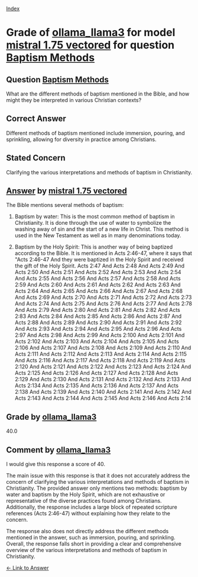 
[Index](../../../../index.md)
# Grade of [ollama_llama3](../../../grading_models/ollama_llama3.md) for model [mistral 1.75 vectored](../../../answering_models/mistral_1.75_vectored.md) for question [Baptism Methods](../../../questions/Baptism_Methods.md)

## Question [Baptism Methods](../../../questions/Baptism_Methods.md)
What are the different methods of baptism mentioned in the Bible, and how might they be interpreted in various Christian contexts?

## Correct Answer
Different methods of baptism mentioned include immersion, pouring, and sprinkling, allowing for diversity in practice among Christians.

## Stated Concern
Clarifying the various interpretations and methods of baptism in Christianity.

## [Answer](../Baptism_Methods.md) by [mistral 1.75 vectored](../../../answering_models/mistral_1.75_vectored.md)
The Bible mentions several methods of baptism:

1. Baptism by water: This is the most common method of baptism in Christianity. It is done through the use of water to symbolize the washing away of sin and the start of a new life in Christ. This method is used in the New Testament as well as in many denominations today.

2. Baptism by the Holy Spirit: This is another way of being baptized according to the Bible. It is mentioned in Acts 2:46-47, where it says that "Acts 2:46-47 And they were baptized in the Holy Spirit and received the gift of the Holy Spirit. Acts 2:47 And Acts 2:48 And Acts 2:49 And Acts 2:50 And Acts 2:51 And Acts 2:52 And Acts 2:53 And Acts 2:54 And Acts 2:55 And Acts 2:56 And Acts 2:57 And Acts 2:58 And Acts 2:59 And Acts 2:60 And Acts 2:61 And Acts 2:62 And Acts 2:63 And Acts 2:64 And Acts 2:65 And Acts 2:66 And Acts 2:67 And Acts 2:68 And Acts 2:69 And Acts 2:70 And Acts 2:71 And Acts 2:72 And Acts 2:73 And Acts 2:74 And Acts 2:75 And Acts 2:76 And Acts 2:77 And Acts 2:78 And Acts 2:79 And Acts 2:80 And Acts 2:81 And Acts 2:82 And Acts 2:83 And Acts 2:84 And Acts 2:85 And Acts 2:86 And Acts 2:87 And Acts 2:88 And Acts 2:89 And Acts 2:90 And Acts 2:91 And Acts 2:92 And Acts 2:93 And Acts 2:94 And Acts 2:95 And Acts 2:96 And Acts 2:97 And Acts 2:98 And Acts 2:99 And Acts 2:100 And Acts 2:101 And Acts 2:102 And Acts 2:103 And Acts 2:104 And Acts 2:105 And Acts 2:106 And Acts 2:107 And Acts 2:108 And Acts 2:109 And Acts 2:110 And Acts 2:111 And Acts 2:112 And Acts 2:113 And Acts 2:114 And Acts 2:115 And Acts 2:116 And Acts 2:117 And Acts 2:118 And Acts 2:119 And Acts 2:120 And Acts 2:121 And Acts 2:122 And Acts 2:123 And Acts 2:124 And Acts 2:125 And Acts 2:126 And Acts 2:127 And Acts 2:128 And Acts 2:129 And Acts 2:130 And Acts 2:131 And Acts 2:132 And Acts 2:133 And Acts 2:134 And Acts 2:135 And Acts 2:136 And Acts 2:137 And Acts 2:138 And Acts 2:139 And Acts 2:140 And Acts 2:141 And Acts 2:142 And Acts 2:143 And Acts 2:144 And Acts 2:145 And Acts 2:146 And Acts 2:14

## Grade by [ollama_llama3](../../../grading_models/ollama_llama3.md)
40.0

## Comment by [ollama_llama3](../../../grading_models/ollama_llama3.md)
I would give this response a score of 40.

The main issue with this response is that it does not accurately address the concern of clarifying the various interpretations and methods of baptism in Christianity. The provided answer only mentions two methods: baptism by water and baptism by the Holy Spirit, which are not exhaustive or representative of the diverse practices found among Christians. Additionally, the response includes a large block of repeated scripture references (Acts 2:46-47) without explaining how they relate to the concern.

The response also does not directly address the different methods mentioned in the answer, such as immersion, pouring, and sprinkling. Overall, the response falls short in providing a clear and comprehensive overview of the various interpretations and methods of baptism in Christianity.

[&lt;- Link to Answer](../Baptism_Methods.md)
